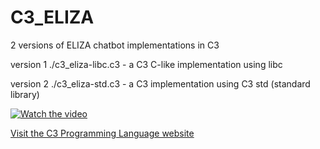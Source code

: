 # C3_ELIZA
2 versions of ELIZA chatbot implementations in C3

version 1 ./c3_eliza-libc.c3 - a C3 C-like implementation using libc

version 2 ./c3_eliza-std.c3 - a C3 implementation using C3 std (standard library)

[![Watch the video](https://img.youtube.com/vi/riQlN3Ao6Nw/0.jpg)](https://www.youtube.com/watch?v=riQlN3Ao6Nw)

[Visit the C3 Programming Language website](https://c3-lang.org/)

